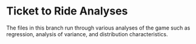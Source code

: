 # Ticket to Ride Analyses


The files in this branch run through various analyses of the game such as regression, analysis of variance, and distribution characteristics.
